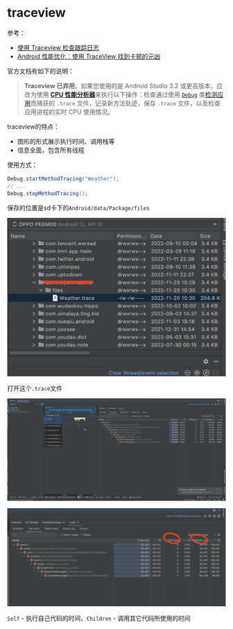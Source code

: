 # traceview

参考：

+ [使用 Traceview 检查跟踪日志](https://developer.android.com/studio/profile/traceview)
+ [Android 性能优化：使用 TraceView 找到卡顿的元凶](https://blog.csdn.net/u011240877/article/details/54347396)



官方文档有如下的说明：

> **Traceview 已弃用**。如果您使用的是 Android Studio 3.2 或更高版本，应改为使用 [**CPU 性能分析器**](https://developer.android.com/studio/profile/cpu-profiler)来执行以下操作：检查通过使用 [`Debug`](https://developer.android.com/reference/android/os/Debug) 类[检测应用](https://developer.android.com/studio/profile/generate-trace-logs)而捕获的 `.trace` 文件，记录新方法轨迹，保存 `.trace` 文件，以及检查应用进程的实时 CPU 使用情况。

traceview的特点：

+ 图形的形式展示执行时间、调用栈等
+ 信息全面，包含所有线程

使用方式：

```java
Debug.startMethodTracing("Weather");
// ...
Debug.stopMethodTracing();
```

保存的位置是sd卡下的`Android/data/Package/files`

![010](https://github.com/winfredzen/Android-Basic/blob/master/%E4%BC%98%E5%8C%96/images/010.png)



打开这个`.trace`文件

![011](https://github.com/winfredzen/Android-Basic/blob/master/%E4%BC%98%E5%8C%96/images/011.png)

![012](https://github.com/winfredzen/Android-Basic/blob/master/%E4%BC%98%E5%8C%96/images/012.png)



`Self` - 执行自己代码的时间，`Children` - 调用其它代码所使用的时间






















